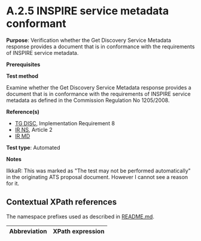 # A.2.5 INSPIRE service metadata conformant

**Purpose**: Verification whether the Get Discovery Service Metadata response provides a document that is in conformance with the requirements of INSPIRE service metadata.

**Prerequisites**

**Test method**

Examine whether the Get Discovery Service Metadata response provides a document that is in conformance with the requirements of INSPIRE service metadata as defined in the Commission Regulation No 1205/2008.

**Reference(s)**

* [TG DISC](README.md#ref_TG_DISC), Implementation Requirement 8
* [IR NS](README.md#ref_IR_NS), Article 2
* [IR MD](README.md#ref_IR_MD)

**Test type**: Automated

**Notes**

IlkkaR: This was marked as "The test may not be performed automatically" in the originating ATS proposal document. However I cannot see a reason for it.

## Contextual XPath references

The namespace prefixes used as described in [README.md](README.md#namespaces).

Abbreviation                                               |  XPath expression
---------------------------------------------------------- | -------------------------------------------------------------------------

